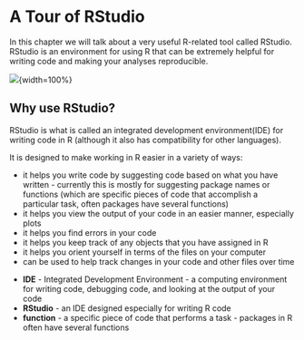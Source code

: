 
# A Tour of RStudio



In this chapter we will talk about a very useful R-related tool called RStudio. RStudio is an environment for using R that can be extremely helpful for writing code and making your analyses reproducible. 

![](resources/images/04-rstudio-tour_files/figure-docx//1MNHf8JpolaEP_vQ_kB-1xRBF9wo3haCArRu117hBoHA_g21a84b32106_0_0.png){width=100%}

## Why use RStudio?

RStudio is what is called an integrated development environment(IDE) for writing code in R (although it also has compatibility for other languages).

It is designed to make working in R easier in a variety of ways:

- it helps you write code by suggesting code based on what you have written - currently this is mostly for suggesting package names or functions (which are specific pieces of code that accomplish a particular task, often packages have several functions)
- it helps you view the output of your code in an easier manner, especially plots
- it helps you find errors in your code
- it helps you keep track of any objects that you have assigned in R
- it helps you orient yourself in terms of the files on your computer 
- can be used to help track changes in your code and other files over time


<div class = "dictionary">

- **IDE** - Integrated Development Environment - a computing environment for writing code, debugging code, and looking at the output of your code 
- **RStudio** - an IDE designed especially for writing R code
- **function** - a specific piece of code that performs a task - packages in R often have several functions

</div>




